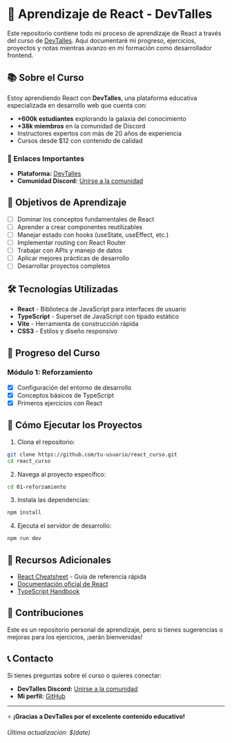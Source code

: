 # 🚀 Aprendizaje de React - DevTalles

Este repositorio contiene todo mi proceso de aprendizaje de React a través del curso de [DevTalles](https://cursos.devtalles.com). Aquí documentaré mi progreso, ejercicios, proyectos y notas mientras avanzo en mi formación como desarrollador frontend.

## 📚 Sobre el Curso

Estoy aprendiendo React con **DevTalles**, una plataforma educativa especializada en desarrollo web que cuenta con:

- **+600k estudiantes** explorando la galaxia del conocimiento
- **+38k miembros** en la comunidad de Discord
- Instructores expertos con más de 20 años de experiencia
- Cursos desde $12 con contenido de calidad

### 🔗 Enlaces Importantes

- **Plataforma:** [DevTalles](https://cursos.devtalles.com)
- **Comunidad Discord:** [Unirse a la comunidad](https://discord.gg/devtalles)

## 🎯 Objetivos de Aprendizaje

- [ ] Dominar los conceptos fundamentales de React
- [ ] Aprender a crear componentes reutilizables
- [ ] Manejar estado con hooks (useState, useEffect, etc.)
- [ ] Implementar routing con React Router
- [ ] Trabajar con APIs y manejo de datos
- [ ] Aplicar mejores prácticas de desarrollo
- [ ] Desarrollar proyectos completos

## 🛠️ Tecnologías Utilizadas

- **React** - Biblioteca de JavaScript para interfaces de usuario
- **TypeScript** - Superset de JavaScript con tipado estático
- **Vite** - Herramienta de construcción rápida
- **CSS3** - Estilos y diseño responsivo

## 📝 Progreso del Curso

### Módulo 1: Reforzamiento

- [x] Configuración del entorno de desarrollo
- [x] Conceptos básicos de TypeScript
- [x] Primeros ejercicios con React

## 🚀 Cómo Ejecutar los Proyectos

1. Clona el repositorio:

```bash
git clone https://github.com/tu-usuario/react_curso.git
cd react_curso
```

2. Navega al proyecto específico:

```bash
cd 01-reforzamiento
```

3. Instala las dependencias:

```bash
npm install
```

4. Ejecuta el servidor de desarrollo:

```bash
npm run dev
```

## 📖 Recursos Adicionales

- [React Cheatsheet](react-cheatsheet.pdf) - Guía de referencia rápida
- [Documentación oficial de React](https://react.dev/)
- [TypeScript Handbook](https://www.typescriptlang.org/docs/)

## 🤝 Contribuciones

Este es un repositorio personal de aprendizaje, pero si tienes sugerencias o mejoras para los ejercicios, ¡serán bienvenidas!

## 📞 Contacto

Si tienes preguntas sobre el curso o quieres conectar:

- **DevTalles Discord:** [Unirse a la comunidad](https://discord.gg/devtalles)
- **Mi perfil:** [GitHub](https://github.com/tu-usuario)

---

⭐ **¡Gracias a DevTalles por el excelente contenido educativo!**

_Última actualización: $(date)_
